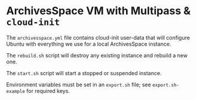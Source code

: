 # ArchivesSpace VM with Multipass & `cloud-init`

The `archivesspace.yml` file contains cloud-init user-data that will configure Ubuntu with everything we use for a local ArchivesSpace instance.

The `rebuild.sh` script will destroy any existing instance and rebuild a new one.

The `start.sh` script will start a stopped or suspended instance.

Environment variables must be set in an `export.sh` file; see `export.sh-example` for required keys.
